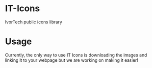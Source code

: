 # IT-Icons
IvorTech public icons library

# Usage
Currently, the only way to use IT Icons is downloading the images and linking it to your webpage but we are working on making it easier!
